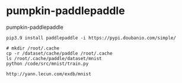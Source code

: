# pumpkin-paddlepaddle
pumpkin-paddlepaddle

```
pip3.9 install paddlepaddle -i https://pypi.doubanio.com/simple/
```

```shell script
# mkdir /root/.cache
cp -r /dataset/cache/paddle /root/.cache
ls /root/.cache/paddle/dataset/mnist
python /code/src/mnist/train.py
```

```
http://yann.lecun.com/exdb/mnist
```